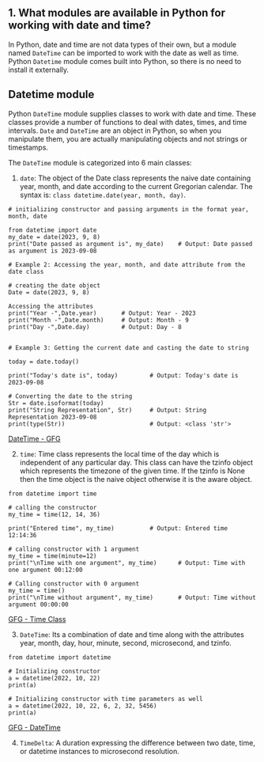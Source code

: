 
## 1. What modules are available in Python for working with date and time?

In Python, date and time are not data types of their own, but a module named `DateTime` can be imported to work with the date as well as time. 
Python `Datetime` module comes built into Python, so there is no need to install it externally.

## Datetime module

Python `DateTime` module supplies classes to work with date and time. These classes provide a number of functions to deal with dates, times, and time 
intervals. `Date` and `DateTime` are an object in Python, so when you manipulate them, you are actually manipulating objects and not strings or timestamps. 

The `DateTime` module is categorized into 6 main classes:

1. `date`: The object of the Date class represents the naive date containing year, month, and date according to the current Gregorian calendar. 
The syntax is: `class datetime.date(year, month, day)`.

```
# initializing constructor and passing arguments in the format year, month, date

from datetime import date
my_date = date(2023, 9, 8)
print("Date passed as argument is", my_date)    # Output: Date passed as argument is 2023-09-08

# Example 2: Accessing the year, month, and date attribute from the date class

# creating the date object
Date = date(2023, 9, 8)

Accessing the attributes
print("Year -",Date.year)       # Output: Year - 2023
print("Month -",Date.month)     # Output: Month - 9
print("Day -",Date.day)         # Output: Day - 8


# Example 3: Getting the current date and casting the date to string

today = date.today()

print("Today's date is", today)         # Output: Today's date is 2023-09-08

# Converting the date to the string
Str = date.isoformat(today)
print("String Representation", Str)     # Output: String Representation 2023-09-08
print(type(Str))                        # Output: <class 'str'>
```

[DateTime - GFG](https://www.geeksforgeeks.org/python-datetime-date-class/)


2. `time`: Time class represents the local time of the day which is independent of any particular day. This class can have the tzinfo
   object which represents the timezone of the given time. If the tzinfo is None then the time object is the naive object otherwise it is the aware object.

```
from datetime import time

# calling the constructor
my_time = time(12, 14, 36)          

print("Entered time", my_time)          # Output: Entered time 12:14:36

# calling constructor with 1 argument
my_time = time(minute=12)
print("\nTime with one argument", my_time)      # Output: Time with one argument 00:12:00

# Calling constructor with 0 argument
my_time = time()
print("\nTime without argument", my_time)       # Output: Time without argument 00:00:00
```

[GFG - Time Class](https://www.geeksforgeeks.org/python-datetime-time-class/)

3. `DateTime`: Its a combination of date and time along with the attributes year, month, day, hour, minute, second, microsecond, and tzinfo.

```
from datetime import datetime

# Initializing constructor
a = datetime(2022, 10, 22)
print(a)

# Initializing constructor with time parameters as well
a = datetime(2022, 10, 22, 6, 2, 32, 5456)
print(a)
```

[GFG - DateTime](https://www.geeksforgeeks.org/python-datetime-datetime-class/)

4. `TimeDelta`: A duration expressing the difference between two date, time, or datetime instances to microsecond resolution.
